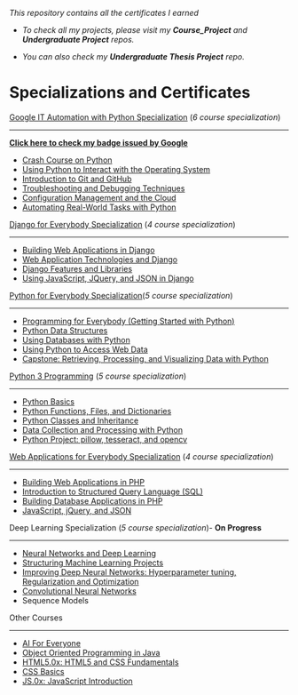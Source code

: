 *This repository contains all the certificates I earned*

* *To check all my projects, please visit my **Course_Project** and **Undergraduate Project** repos.*

* *You can also check my **Undergraduate Thesis Project** repo.*

# Specializations and Certificates

[Google IT Automation with Python Specialization](https://www.coursera.org/account/accomplishments/specialization/certificate/HMDHC82TCBAR) (*6 course specialization*)
___
[**Click here to check my badge issued by Google**](https://www.youracclaim.com/badges/43df27b5-fa44-4562-89ce-74cb0722ace5) 

* [Crash Course on Python](https://www.coursera.org/account/accomplishments/certificate/EU6WVG4P3REH)  
* [Using Python to Interact with the Operating System](https://www.coursera.org/account/accomplishments/certificate/VTQ28BMV6HAG) 
* [Introduction to Git and GitHub](https://www.coursera.org/account/accomplishments/certificate/Y3E3SA472YA7)
* [Troubleshooting and Debugging Techniques](https://www.coursera.org/account/accomplishments/certificate/WQTD4BHE4UNF)
* [Configuration Management and the Cloud](https://www.coursera.org/account/accomplishments/certificate/PN7EME5DZ8TH)
* [Automating Real-World Tasks with Python](https://www.coursera.org/account/accomplishments/certificate/QLNWTVJEKBRT)

[Django for Everybody Specialization](https://www.coursera.org/account/accomplishments/specialization/certificate/NQ3S8GPPD35Q) (*4 course specialization*)
___
* [Building Web Applications in Django](https://www.coursera.org/account/accomplishments/certificate/6BFKFHVSKEXH)
* [Web Application Technologies and Django](https://www.coursera.org/account/accomplishments/certificate/2Y6RQBE8JEQ9)
* [Django Features and Libraries](https://www.coursera.org/account/accomplishments/certificate/PYLLA8MVUJ5Q)
* [Using JavaScript, JQuery, and JSON in Django](https://www.coursera.org/account/accomplishments/certificate/P62BCXRP6J62)

[Python for Everybody Specialization](https://www.coursera.org/account/accomplishments/specialization/certificate/KXEQYMS7C2LN)(*5 course specialization*)
___
* [Programming for Everybody (Getting Started with Python)](https://www.coursera.org/account/accomplishments/certificate/U6PVMMVGGB4H)
* [Python Data Structures](https://www.coursera.org/account/accomplishments/certificate/D4MVMVWCPYGX)
* [Using Databases with Python](https://www.coursera.org/account/accomplishments/certificate/3PHQW89K3H4K)
* [Using Python to Access Web Data](https://www.coursera.org/account/accomplishments/certificate/J2UFUZTUNPRJ)
* [Capstone: Retrieving, Processing, and Visualizing Data with Python](https://www.coursera.org/account/accomplishments/certificate/DSQR6UR32QKQ) 

[Python 3 Programming](https://www.coursera.org/account/accomplishments/specialization/certificate/92G64MQVRC23) (*5 course specialization*)
___
* [Python Basics](https://www.coursera.org/account/accomplishments/certificate/XBCT6GZJQMKZ)
* [Python Functions, Files, and Dictionaries](https://www.coursera.org/account/accomplishments/certificate/Y8G74MSSDY2A)
* [Python Classes and Inheritance](https://www.coursera.org/account/accomplishments/certificate/6L5WU6RNB6FB)
* [Data Collection and Processing with Python](https://www.coursera.org/account/accomplishments/certificate/U8VVSZJWN65E)
* [Python Project: pillow, tesseract, and opencv](https://www.coursera.org/account/accomplishments/certificate/M5SL9FKKJJW7) 

[Web Applications for Everybody Specialization](https://www.coursera.org/account/accomplishments/specialization/certificate/2PXKPRF52844) (*4 course specialization*)
___
* [Building Web Applications in PHP](https://www.coursera.org/account/accomplishments/certificate/NHNKC3PEM9MW)
* [Introduction to Structured Query Language (SQL)](https://www.coursera.org/account/accomplishments/certificate/UGSDKECGQ4ZY) 
* [Building Database Applications in PHP](https://www.coursera.org/account/accomplishments/certificate/LGSL5XTE7NFA)
* [JavaScript, jQuery, and JSON](https://www.coursera.org/account/accomplishments/verify/EGM3EZCG73GD) 

Deep Learning Specialization (*5 course specialization*)- **On Progress**
___
* [Neural Networks and Deep Learning](https://www.coursera.org/account/accomplishments/certificate/7GXHVBJR7BV7) 
* [Structuring Machine Learning Projects](https://www.coursera.org/account/accomplishments/certificate/52RELUKKWT2Z) 
* [Improving Deep Neural Networks: Hyperparameter tuning, Regularization and Optimization](https://www.coursera.org/account/accomplishments/certificate/M292FGAUQ2L5)
* [Convolutional Neural Networks](https://www.coursera.org/account/accomplishments/certificate/LKVNJYJUY8YT)
* Sequence Models 

Other Courses
___
* [AI For Everyone](https://www.coursera.org/account/accomplishments/certificate/5CQD3RC85EAN)
* [Object Oriented Programming in Java](https://www.coursera.org/account/accomplishments/certificate/YNUB9ZS2W5WD) 
* [HTML5.0x: HTML5 and CSS Fundamentals](https://courses.edx.org/certificates/9dd21096d55d42e9905704f44d223d55)
* [CSS Basics](https://courses.edx.org/certificates/4ade23c5502b4213b85450b0515a1b4b) 
* [JS.0x: JavaScript Introduction](https://courses.edx.org/certificates/c5725f552b6c4dbda040357e9e9cb13a)










